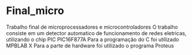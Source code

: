 # Final_micro

Trabalho final de microprocessadores e microcontroladores
O trabalho consiste em um detector automatico de funcionamento de redes eletricas, utilizando o chip PIC PIC16F877A
Para a programação do C foi utilizado MPBLAB X
Para a parte de hardware foi utilizado o programa Proteus
